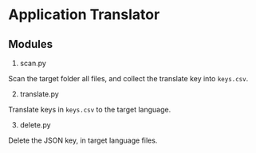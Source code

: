 
Application Translator
======================


Modules
-------

1. scan.py

Scan the target folder all files, and collect the translate key into `keys.csv`.

2. translate.py  

Translate keys in `keys.csv` to the target language.

3. delete.py  

Delete the JSON key, in target language files.  
